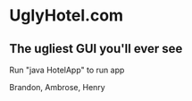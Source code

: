 # UglyHotel.com

## The ugliest GUI you'll ever see

Run "java HotelApp" to run app

Brandon, Ambrose, Henry